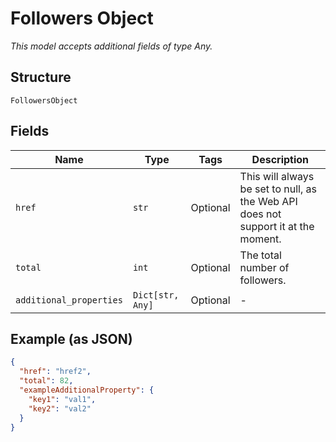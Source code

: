 
# Followers Object

*This model accepts additional fields of type Any.*

## Structure

`FollowersObject`

## Fields

| Name | Type | Tags | Description |
|  --- | --- | --- | --- |
| `href` | `str` | Optional | This will always be set to null, as the Web API does not support it at the moment. |
| `total` | `int` | Optional | The total number of followers. |
| `additional_properties` | `Dict[str, Any]` | Optional | - |

## Example (as JSON)

```json
{
  "href": "href2",
  "total": 82,
  "exampleAdditionalProperty": {
    "key1": "val1",
    "key2": "val2"
  }
}
```

